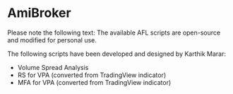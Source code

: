 # AmiBroker
Please note the following text:
The available AFL scripts are open-source and modified for personal use.

The following scripts have been developed and designed by Karthik Marar:
- Volume Spread Analysis
- RS for VPA (converted from TradingView indicator)
- MFA for VPA (converted from TradingView indicator)
